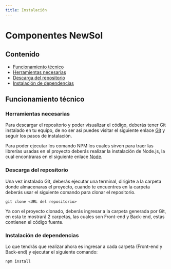 ```yaml
---
title: Instalación
---
```


# Componentes NewSol

## Contenido

- [Funcionamiento técnico](#funcionamiento-técnico)
- [Herramientas necesarias](#herramientas-necesarias)
- [Descarga del repositorio](#descarga-del-repositorio)
- [Instalación de dependencias](#instalación-de-dependencias)

## Funcionamiento técnico

### Herramientas necesarias

Para descargar el repositorio y poder visualizar el código, deberás tener Git instalado en tu equipo, de no ser así puedes visitar el siguiente enlace [Git](https://git-scm.com/downloads) y seguir los pasos de instalación.

Para poder ejecutar los comando NPM los cuales sirven para traer las librerías usadas en el proyecto deberás realizar la instalación de Node.js, la cual encontraras en el siguiente enlace [Node](https://nodejs.org/en).

### Descarga del repositorio

Una vez instalado Git, deberás ejecutar una terminal, dirigirte a la carpeta donde almacenaras el proyecto, cuando te encuentres en la carpeta deberás usar el siguiente comando para clonar el repositorio.

```
git clone <URL del repositorio>
```

Ya con el proyecto clonado, deberás ingresar a la carpeta generada por Git, en esta te mostrará 2 carpetas, las cuales son Front-end y Back-end, estas contienen el código fuente.

### Instalación de dependencias

Lo que tendrás que realizar ahora es ingresar a cada carpeta (Front-end y Back-end) y ejecutar el siguiente comando:

```
npm install
```
